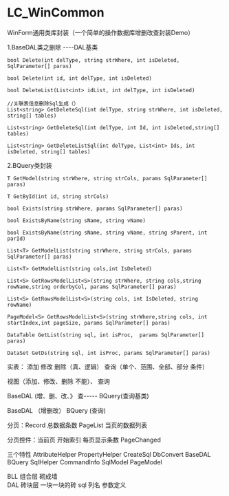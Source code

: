 # LC_WinCommon
WinForm通用类库封装（一个简单的操作数据库增删改查封装Demo）

1.BaseDAL类之删除  ----DAL基类

    bool Delete(int delType, string strWhere, int isDeleted, SqlParameter[] paras)
    
    bool Delete(int id, int delType, int isDeleted)
    
    bool DeleteList(List<int> idList, int delType, int isDeleted)
    
    //关联表信息删除Sql生成（）
    List<string> GetDeleteSql(int delType, string strWhere, int isDeleted, string[] tables)
    
    List<string> GetDeleteSql(int delType, int Id, int isDeleted,string[] tables)
    
    List<string> GetDeleteListSql(int delType, List<int> Ids, int isDeleted, string[] tables)
    
2.BQuery类封装

    T GetModel(string strWhere, string strCols, params SqlParameter[] paras)
   
    T GetById(int id, string strCols)
   
    bool Exists(string strWhere, params SqlParameter[] paras)
   
    bool ExistsByName(string sName, string vName)
   
    bool ExistsByName(string sName, string vName, string sParent, int parId)
   
    List<T> GetModelList(string strWhere, string strCols, params SqlParameter[] paras)
   
    List<T> GetModelList(string cols,int IsDeleted)
   
    List<S> GetRowsModelList<S>(string strWhere, string cols,string rowName,string orderbyCol, params SqlParameter[] paras)
   
    List<S> GetRowsModelList<S>(string cols, int IsDeleted, string rowName)
   
    PageModel<S> GetRowsModelList<S>(string strWhere,string cols, int startIndex,int pageSize, params SqlParameter[] paras)

    DataTable GetList(string sql, int isProc,  params SqlParameter[] paras)
   
    DataSet GetDs(string sql, int isProc, params SqlParameter[] paras)

实表： 添加   修改  删除（真、逻辑） 查询（单个、范围、全部、部分   条件）
   
视图（添加、修改、删除 不能）、   查询

BaseDAL (增、删、改、》 查----- BQuery(查询基类)

BaseDAL （增删改）  BQuery (查询)

分页：Record   总数据条数    PageList 当页的数据列表   
   
分页控件：当前页   开始索引   每页显示条数    PageChanged   

三个特性  AttributeHelper   PropertyHelper   CreateSql  DbConvert BaseDAL  BQuery   SqlHelper  CommandInfo   SqlModel   PageModel

BLL  组合层   砌成墙     
DAL  砖块层  一块一块的砖   sql   列名    参数定义  
